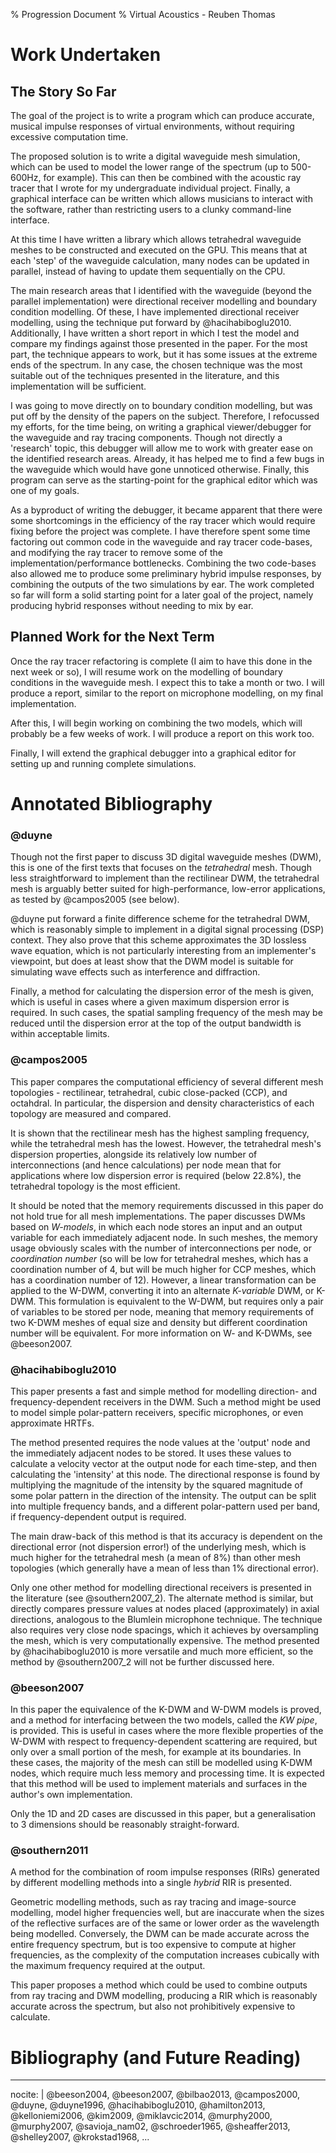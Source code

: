 % Progression Document
% Virtual Acoustics - Reuben Thomas

<!--

* annotated bibliography with key texts I've looked at
    * perhaps include future reading

* details of work undertaken so far (word counts, projects etc.)
    * with a plan for the Spring term

* present my primary focus, working methods

-->

Work Undertaken
===============

The Story So Far
----------------

The goal of the project is to write a program which can produce accurate,
musical impulse responses of virtual environments, without requiring excessive
computation time.

The proposed solution is to write a digital waveguide mesh simulation, which can
be used to model the lower range of the spectrum (up to 500-600Hz, for example).
This can then be combined with the acoustic ray tracer that I wrote for my
undergraduate individual project.
Finally, a graphical interface can be written which allows musicians to interact
with the software, rather than restricting users to a clunky command-line
interface.

At this time I have written a library which allows tetrahedral waveguide meshes
to be constructed and executed on the GPU.
This means that at each 'step' of the waveguide calculation, many nodes can
be updated in parallel, instead of having to update them sequentially on the
CPU.

The main research areas that I identified with the waveguide (beyond the
parallel implementation) were directional receiver modelling and boundary
condition modelling.
Of these, I have implemented directional receiver modelling, using the technique
put forward by @hacihabiboglu2010.
Additionally, I have written a short report in which I test the model and
compare my findings against those presented in the paper.
For the most part, the technique appears to work, but it has some issues at the
extreme ends of the spectrum.
In any case, the chosen technique was the most suitable out of the techniques
presented in the literature, and this implementation will be sufficient.

I was going to move directly on to boundary condition modelling, but was
put off by the density of the papers on the subject.
Therefore, I refocussed my efforts, for the time being, on writing a graphical
viewer/debugger for the waveguide and ray tracing components.
Though not directly a 'research' topic, this debugger will allow me to work
with greater ease on the identified research areas.
Already, it has helped me to find a few bugs in the waveguide which would have
gone unnoticed otherwise.
Finally, this program can serve as the starting-point for the graphical editor
which was one of my goals.

As a byproduct of writing the debugger, it became apparent that there were some
shortcomings in the efficiency of the ray tracer which would require fixing
before the project was complete.
I have therefore spent some time factoring out common code in the waveguide
and ray tracer code-bases, and modifying the ray tracer to remove some of the
implementation/performance bottlenecks.
Combining the two code-bases also allowed me to produce some preliminary hybrid
impulse responses, by combining the outputs of the two simulations by ear.
The work completed so far will form a solid starting point for a later goal of
the project, namely producing hybrid responses without needing to mix by ear.

Planned Work for the Next Term
------------------------------

Once the ray tracer refactoring is complete (I aim to have this done in the next
week or so), I will resume work on the modelling of boundary conditions in the
waveguide mesh.
I expect this to take a month or two.
I will produce a report, similar to the report on microphone modelling, on my
final implementation.

After this, I will begin working on combining the two models, which will
probably be a few weeks of work.
I will produce a report on this work too.

Finally, I will extend the graphical debugger into a graphical editor for
setting up and running complete simulations.

Annotated Bibliography
======================

### @duyne

Though not the first paper to discuss 3D digital waveguide meshes (DWM),
this is one of the first texts that focuses on the *tetrahedral* mesh.
Though less straightforward to implement than the rectilinear DWM, the
tetrahedral mesh is arguably better suited for high-performance, low-error
applications, as tested by @campos2005 (see below).

@duyne put forward a finite difference scheme for the tetrahedral DWM, which
is reasonably simple to implement in a digital signal processing (DSP) context.
They also prove that this scheme approximates the 3D lossless wave equation,
which is not particularly interesting from an implementer's viewpoint, but does
at least show that the DWM model is suitable for simulating wave effects
such as interference and diffraction.

Finally, a method for calculating the dispersion error of the mesh is given,
which is useful in cases where a given maximum dispersion error is required.
In such cases, the spatial sampling frequency of the mesh may be reduced until
the dispersion error at the top of the output bandwidth is within acceptable
limits.

### @campos2005

This paper compares the computational efficiency of several different mesh
topologies - rectilinear, tetrahedral, cubic close-packed (CCP), and octahdral.
In particular, the dispersion and density characteristics of each topology are
measured and compared.

It is shown that the rectilinear mesh has the highest sampling frequency, while
the tetrahedral mesh has the lowest.
However, the tetrahedral mesh's dispersion properties, alongside its relatively
low number of interconnections (and hence calculations) per node mean that for
applications where low dispersion error is required (below 22.8%), the
tetrahedral topology is the most efficient.

It should be noted that the memory requirements discussed in this paper do not
hold true for all mesh implementations.
The paper discusses DWMs based on *W-models*, in which each node stores an input
and an output variable for each immediately adjacent node.
In such meshes, the memory usage obviously scales with the number of
interconnections per node, or *coordination number* (so will be low for
tetrahedral meshes, which has a coordination number of 4, but will be much
higher for CCP meshes, which has a coordination number of 12).
However, a linear transformation can be applied to the W-DWM, converting it into
an alternate *K-variable* DWM, or K-DWM.
This formulation is equivalent to the W-DWM, but requires only a pair of
variables to be stored per node, meaning that memory requirements of two K-DWM
meshes of equal size and density but different coordination number will be
equivalent.
For more information on W- and K-DWMs, see @beeson2007.

### @hacihabiboglu2010

This paper presents a fast and simple method for modelling direction- and
frequency-dependent receivers in the DWM.
Such a method might be used to model simple polar-pattern receivers, specific
microphones, or even approximate HRTFs.

The method presented requires the node values at the 'output' node and the
immediately adjacent nodes to be stored.
It uses these values to calculate a velocity vector at the output node for each
time-step, and then calculating the 'intensity' at this node.
The directional response is found by multiplying the magnitude of the intensity
by the squared magnitude of some polar pattern in the direction of the
intensity.
The output can be split into multiple frequency bands, and a different
polar-pattern used per band, if frequency-dependent output is required.

The main draw-back of this method is that its accuracy is dependent on the
directional error (not dispersion error!) of the underlying mesh, which is much
higher for the tetrahedral mesh (a mean of 8%) than other mesh topologies
(which generally have a mean of less than 1% directional error).

Only one other method for modelling directional receivers is presented in the
literature (see @southern2007_2).
The alternate method is similar, but directly compares pressure values at nodes
placed (approximately) in axial directions, analogous to the Blumlein microphone
technique.
The technique also requires very close node spacings, which it achieves by
oversampling the mesh, which is very computationally expensive.
The method presented by @hacihabiboglu2010 is more versatile and much more
efficient, so the method by @southern2007_2 will not be further discussed here.

### @beeson2007

In this paper the equivalence of the K-DWM and W-DWM models is proved, and
a method for interfacing between the two models, called the *KW pipe*, is
provided.
This is useful in cases where the more flexible properties of the W-DWM with
respect to frequency-dependent scattering are required, but only over a small
portion of the mesh, for example at its boundaries.
In these cases, the majority of the mesh can still be modelled using K-DWM
nodes, which require much less memory and processing time.
It is expected that this method will be used to implement materials and surfaces
in the author's own implementation.

Only the 1D and 2D cases are discussed in this paper, but a generalisation to 3
dimensions should be reasonably straight-forward.

### @southern2011

A method for the combination of room impulse responses (RIRs) generated by
different modelling methods into a single *hybrid* RIR is presented.

Geometric modelling methods, such as ray tracing and image-source modelling,
model higher frequencies well, but are inaccurate when the sizes of the
reflective surfaces are of the same or lower order as the wavelength being
modelled.
Conversely, the DWM can be made accurate across the entire frequency spectrum,
but is too expensive to compute at
higher frequencies, as the complexity of the computation increases cubically
with the maximum frequency required at the output.

This paper proposes a method which could be used to combine outputs from
ray tracing and DWM modelling, producing a RIR which is reasonably accurate
across the spectrum, but also not prohibitively expensive to calculate.

Bibliography (and Future Reading)
=================================

---
nocite: |
    @beeson2004,
    @beeson2007,
    @bilbao2013,
    @campos2000,
    @duyne,
    @duyne1996,
    @hacihabiboglu2010,
    @hamilton2013,
    @kelloniemi2006,
    @kim2009,
    @miklavcic2014,
    @murphy2000,
    @murphy2007,
    @savioja_nam02,
    @schroeder1965,
    @sheaffer2013,
    @shelley2007,
    @krokstad1968,
...


